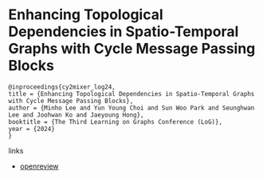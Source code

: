 # Enhancing Topological Dependencies in Spatio-Temporal Graphs with Cycle Message Passing Blocks

```
@inproceedings{cy2mixer_log24,
title = {Enhancing Topological Dependencies in Spatio-Temporal Graphs with Cycle Message Passing Blocks},
author = {Minho Lee and Yun Young Choi and Sun Woo Park and Seunghwan Lee and Joohwan Ko and Jaeyoung Hong},
booktitle = {The Third Learning on Graphs Conference (LoG)},
year = {2024}
}
```

links
- [openreview](https://openreview.net/forum?id=LzTlTZZIN5)
